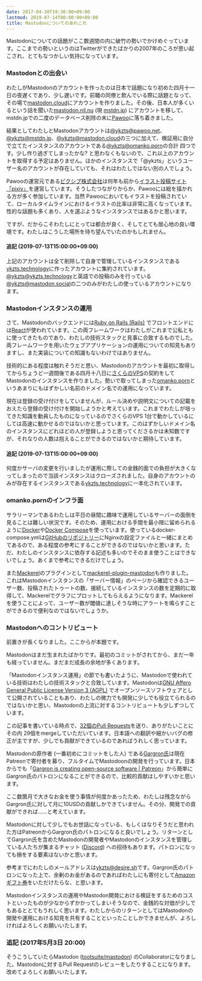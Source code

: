 ```yaml
---
date: 2017-04-30T19:30:00+09:00
lastmod: 2019-07-14T00:00:00+09:00
title: Mastodonについてのあれこれ
---
```


Mastodonについての話題がここ数週間の内に破竹の勢いでかけめぐっています。ここまでの勢いというのはTwitterができたばかりの2007年のころが思い起こされ、とてもなつかしい気持になっています。

### Mastodonとの出会い

わたしがMastodonのアカウントを作ったのは日本で話題になり初めた四月十一日の夜遅くであり、少し遅いです。前職の同僚と飲んでいる際に話題となって、その場で[mastodon.cloud](https://mastodon.cloud/)にアカウントを作りました。その後、日本人が多くいるという話を聞いた[mastodon.nil.nu](https://mastodon.nil.nu/) (現 [mstdn.jp](https://mstdn.jp/)) にアカウントを移して、mstdn.jpでの二度のデータベース削除の末に[Pawoo](https://pawoo.net/)に落ち着きました。

結果としてわたしとMastodonアカウントは[@ykzts@pawoo.net](https://pawoo.net/@ykzts)、[@ykzts@mstdn.jp](https://mstdn.jp/@ykzts)、[@ykzts@mastodon.cloud](https://mastodon.cloud/@ykzts)の三つに加えて、検証用に自分で立てたインスタンスのアカウントである[@ykzts@omanko.porn](https://omanko.porn/@ykzts)の合計 四つです。少し作り過ぎてしまったかな? と思わなくもないので、これ以上のアカウントを取得する予定はありません。ほかのインスタンスで「@ykzts」というユーザー名のアカウントが存在していても、それはわたしではない別の人でしょう。

Pawooの運営元である[ピクシブ株式会社](https://www.pixiv.co.jp/)は何年も前から[イラスト投稿サイト「pixiv」](https://www.pixiv.net/)を運営しています。そうしたつながりからか、Pawooには絵を描かれる方が多く参加しています。当然 Pawooにおいてもイラストを投稿されていて、ローカルタイムラインにおけるイラストの比率は非常に高くなっています。性的な話題も多くあり、人を選ぶようなインスタンスではあるかと思います。

ですが、だからこそわたしにとっては都合が良く、そしてとても居心地の良い環境です。わたしはこうした場所を待ち望んでいたのかもしれません。

#### 追記 (2019-07-13T15:00:00+09:00)

上記のアカウントは全て削除して自身で管理しているインスタンスである[ykzts.technology](https://ykzts.technology/about)に作ったアカウントに集約されています。[@ykzts@ykzts.technology](https://ykzts.technology/@ykzts)と英語での投稿のみを行っている[@ykzts@mastodon.social](https://mastodon.social/@ykzts)の二つのみがわたしの使っているアカウントになります。

### Mastodonインスタンスの運用

さて、Mastodonのバックエンドには[Ruby on Rails (Rails)](http://rubyonrails.org/) でフロントエンドには[React](https://facebook.github.io/react/)が使われています。この両フレームワークはわたしがこれまで公私ともに使ってきたものであり、わたしの技術スタックと見事に合致するものでした。両フレームワークを用いたウェブアプリケーションの運用についての知見もありますし、また実装についての知識もないわけではありません。

技術的にある程度は触れそうだと思い、Mastodonのアカウントを最初に取得してからちょうど一週間後である四月十八日に[さくらのVPS](http://vps.sakura.ad.jp/)の契約をしてMastodonのインスタンスを作りました。勢いで取ってしまった[omanko.porn](https://omanko.porn/)というあまりにもはずかしい名前のドメイン名での運用になっています。

現在は登録の受け付けをしていませんが、ルール決めや説明文についての記載をおえたら登録の受け付けを開始しようかと考えています。これまでわたしが培ってきた知識を動員したものになっているのでさくらのVPS 1台で動かしているにしては高速に動かせるのではないかと思っています。このはずかしいドメイン名のインスタンスにどれほどの人が登録しようと思ってくださるかは未知数ですが、それなりの人数は抱えることができるのではないかと期待しています。

#### 追記 (2019-07-13T15:00:00+09:00)

何度かサーバの変更を行いましたが運用に際しての金銭的面での負担が大きくなってしまったので当該インスタンスはクローズされました。自身のアカウントのみが存在するインスタンスである[ykzts.technology](https://ykzts.technology/about)に一本化されています。

### omanko.pornのインフラ面

サラリーマンであるわたしは平日の昼間に趣味で運用しているサーバーの面倒を見ることは難しい状況です。そのため、運用における手間を最小限に留められるように[Docker](https://www.docker.com/)や[Docker Compose](https://docs.docker.com/compose/)を使っています。使っているdocker-compose.ymlは[GitHubのリポジトリー](https://github.com/ykzts/omanko.porn)にNginxの設定ファイルと一緒にまとめてあるので、ある程度の参考にすることができるのではないかと思います。ただ、わたしのインスタンスに依存する記述も多いのでそのまま使うことはできないでしょう。あくまで参考にできるだけでしょう。

また[Mackerel](https://mackerel.io/)のプラグインとして[mackerel-plugin-mastodon](https://github.com/ykzts/mackerel-plugin-mastodon)も作りました。これはMastodonインスタンスの「サーバー情報」のページから確認できるユーザー数、投稿されたトゥートの数、接続しているインスタンスの数を定期的に取得して、Mackerelでグラフにプロットしてもらえるようになります。Mackerelを使うことによって、ユーザー数が閾値に達しそうな時にアラートを鳴らすことができるので便利なのではないでしょうか。

### Mastodonへのコントリビュート

前置きが長くなりました。ここからが本題です。

Mastodonはまだ生まれたばかりです。最初のコミットがされてから、まだ一年も経っていません。まだまだ成長の余地が多くあります。

「Mastodonインスタンス運用」の節でも書いたように、Mastodonで使われている技術はわたしの技術スタックと合致しています。Mastodonは[GNU Affero General Public License Version 3 (AGPL)](https://www.gnu.org/licenses/agpl-3.0.html) でオープンソースソフトウェアとして公開されていることもあり、わたしの微力でも開発に少しでも役立てられるのではないかと思い、Mastodonの上流に対するコントリビュートも少しずつしています。

この記事を書いている時点で、[32個のPull Requests](https://github.com/tootsuite/mastodon/pulls?q=is%3Apr%20author%3Aykzts%20created%3A%22%3C2017-04-30T20%3A00%3A00%2B09%3A00%22%20)を送り、ありがたいことにその内 29個をmergeしていただいています。日本語への翻訳や細かいバグの修正が主ですが、少しでも貢献ができているのであればうれしく思っています。

Mastodonの原作者 (一番初めにコミットをした人) である[Gargron氏](https://mastodon.social/@Gargron)は現在 Patreonで寄付者を募り、フルタイムでMastodoonの開発を行っています。日本からでも「[Gargron is creating open-source software | Patreon](https://www.patreon.com/user?u=619786)」</a>から簡単にGargron氏のパトロンになることができるので、比較的貢献はしやすいかと思います。

ここ数箇月で大きなお金を使う事情が何度かあったため、わたしは残念ながらGargron氏に対して月に10USDの貢献しかできていません。その分、開発での貢献ができれば……と考えています。

Mastodonに対して少しでもお世話になっている、もしくはなりそうだと思われた方はPatreonからGargron氏のパトロンになると良いでしょう。リターンとしてGargron氏を含めたMastodonの開発者やMastodonのインスタンスを管理している人たちが集まるチャット ([Discord](https://discordapp.com/)) への招待もあります。パトロンになっても損をする要素はないかと思います。

参考までにわたしのメールアドレスは[ykzts@desire.sh](mailto:ykzts@desire.sh)です。Gargron氏のパトロンになった上で、余剰のお金があるのであればわたしにも寄付として[Amazonギフト券](https://www.amazon.co.jp/b?node=2351652051)をいただけたらな、と思います。

Mastodonインスタンスの運用やMastodon開発における検証をするためのコストといったものが少なからずかかってしまいそうなので、金銭的な対価が少しでもあるととてもうれしく思います。わたしからのリターンとしてはMastodonの開発や運用における知見を共有することといったことしかできませんが、よろしければよろしくお願いいたします。

### 追記 (2017年5月3日 20:00)

そうこうしていたらMastodon ([tootsuite/mastodon](https://github.com/tootsuite/mastodon)) のCollaboratorになりました。Mastodonに対するPull Requestのレビューをしたりすることになります。改めてよろしくお願いいたします。
